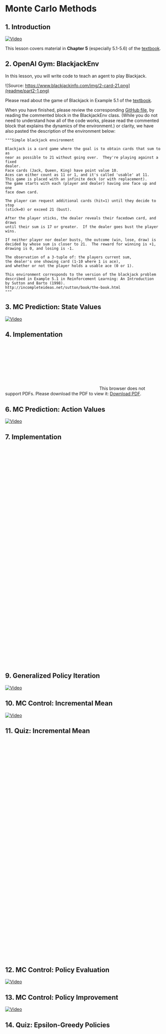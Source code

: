 # Monte Carlo Methods

## 1. Introduction

[![Video](../../../images/video.jpg)](http://scrier.myqnapcloud.com:8080/share.cgi?ssid=0MZqBkd&ep=&path=%2FDeep.Learning%2F6.Reinforcement-Learning%2F5.Monte-Carlo-Methods%2Freadme&filename=1_-_Introduction.mp4&fid=0MZqBkd&open=normal)

This lesson covers material in **Chapter 5** (especially 5.1-5.6) of the [textbook](http://go.udacity.com/rl-textbook).

## 2. OpenAI Gym: BlackjackEnv

In this lesson, you will write code to teach an agent to play Blackjack.

![Source: https://www.blackjackinfo.com/img/2-card-21.png](readme/part2-1.png)

Please read about the game of Blackjack in Example 5.1 of the [textbook](http://go.udacity.com/rl-textbook).

When you have finished, please review the corresponding [GitHub file](https://github.com/openai/gym/blob/master/gym/envs/toy_text/blackjack.py), 
by reading the commented block in the BlackjackEnv class. (While you do not need to understand how all of the code 
works, please read the commented block that explains the dynamics of the environment.) or clarity, we have also pasted 
the description of the environment below:

    """Simple blackjack environment

    Blackjack is a card game where the goal is to obtain cards that sum to as
    near as possible to 21 without going over.  They're playing against a fixed
    dealer.
    Face cards (Jack, Queen, King) have point value 10.
    Aces can either count as 11 or 1, and it's called 'usable' at 11.
    This game is placed with an infinite deck (or with replacement).
    The game starts with each (player and dealer) having one face up and one
    face down card.

    The player can request additional cards (hit=1) until they decide to stop
    (stick=0) or exceed 21 (bust).

    After the player sticks, the dealer reveals their facedown card, and draws
    until their sum is 17 or greater.  If the dealer goes bust the player wins.

    If neither player nor dealer busts, the outcome (win, lose, draw) is
    decided by whose sum is closer to 21.  The reward for winning is +1,
    drawing is 0, and losing is -1.

    The observation of a 3-tuple of: the players current sum,
    the dealer's one showing card (1-10 where 1 is ace),
    and whether or not the player holds a usable ace (0 or 1).

    This environment corresponds to the version of the blackjack problem
    described in Example 5.1 in Reinforcement Learning: An Introduction
    by Sutton and Barto (1998).
    http://incompleteideas.net/sutton/book/the-book.html
    """
    
## 3. MC Prediction: State Values

[![Video](../../../images/video.jpg)](http://scrier.myqnapcloud.com:8080/share.cgi?ssid=0MZqBkd&ep=&path=%2FDeep.Learning%2F6.Reinforcement-Learning%2F5.Monte-Carlo-Methods%2Freadme&filename=2_-_MC_Prediction:_State_Values.mp4&fid=0MZqBkd&open=normal)

## 4. Implementation

<object data="http://scrier.myqnapcloud.com:8080/share.cgi/part6-5-4.pdf?ssid=0MZqBkd&fid=0MZqBkd&path=%2FDeep.Learning%2F6.Reinforcement-Learning%2F5.Monte-Carlo-Methods%2Freadme&filename=part6-5-4.pdf&openfolder=normal&ep=" type="application/pdf" width="700px" height="700px">
    <embed src="http://scrier.myqnapcloud.com:8080/share.cgi/part6-5-4.pdf?ssid=0MZqBkd&fid=0MZqBkd&path=%2FDeep.Learning%2F6.Reinforcement-Learning%2F5.Monte-Carlo-Methods%2Freadme&filename=part6-5-4.pdf&openfolder=normal&ep=">
        This browser does not support PDFs. Please download the PDF to view it: <a href="http://scrier.myqnapcloud.com:8080/share.cgi/part6-5-4.pdf?ssid=0MZqBkd&fid=0MZqBkd&path=%2FDeep.Learning%2F6.Reinforcement-Learning%2F5.Monte-Carlo-Methods%2Freadme&filename=part6-5-4.pdf&openfolder=normal&ep=">Download PDF</a>.</p>
    </embed>
</object>

## 6. MC Prediction: Action Values

[![Video](../../../images/video.jpg)](http://scrier.myqnapcloud.com:8080/share.cgi?ssid=0MZqBkd&ep=&path=%2FDeep.Learning%2F6.Reinforcement-Learning%2F5.Monte-Carlo-Methods%2Freadme&filename=3_-_MC_Prediction:_Action_Values.mp4&fid=0MZqBkd&open=normal)

## 7. Implementation

<object data="hhttp://scrier.myqnapcloud.com:8080/share.cgi/part6-5-7.pdf?ssid=0MZqBkd&fid=0MZqBkd&path=%2FDeep.Learning%2F6.Reinforcement-Learning%2F5.Monte-Carlo-Methods%2Freadme&filename=part6-5-7.pdf&openfolder=normal&ep=" type="application/pdf" width="700px" height="700px">
    <embed src="hhttp://scrier.myqnapcloud.com:8080/share.cgi/part6-5-7.pdf?ssid=0MZqBkd&fid=0MZqBkd&path=%2FDeep.Learning%2F6.Reinforcement-Learning%2F5.Monte-Carlo-Methods%2Freadme&filename=part6-5-7.pdf&openfolder=normal&ep=">
        This browser does not support PDFs. Please download the PDF to view it: <a href="hhttp://scrier.myqnapcloud.com:8080/share.cgi/part6-5-7.pdf?ssid=0MZqBkd&fid=0MZqBkd&path=%2FDeep.Learning%2F6.Reinforcement-Learning%2F5.Monte-Carlo-Methods%2Freadme&filename=part6-5-7.pdf&openfolder=normal&ep=">Download PDF</a>.</p>
    </embed>
</object>

## 9. Generalized Policy Iteration

[![Video](../../../images/video.jpg)](http://scrier.myqnapcloud.com:8080/share.cgi?ssid=0MZqBkd&ep=&path=%2FDeep.Learning%2F6.Reinforcement-Learning%2F5.Monte-Carlo-Methods%2Freadme&filename=4_-_Generalized_Policy_Iteration.mp4&fid=0MZqBkd&open=normal)

## 10. MC Control: Incremental Mean

[![Video](../../../images/video.jpg)](http://scrier.myqnapcloud.com:8080/share.cgi?ssid=0MZqBkd&ep=&path=%2FDeep.Learning%2F6.Reinforcement-Learning%2F5.Monte-Carlo-Methods%2Freadme&filename=5_-_MC_Control:_Incremental_Mean.mp4&fid=0MZqBkd&open=normal)

## 11. Quiz: Incremental Mean

<object data="hhttp://scrier.myqnapcloud.com:8080/share.cgi/part6-5-11.pdf?ssid=0MZqBkd&fid=0MZqBkd&path=%2FDeep.Learning%2F6.Reinforcement-Learning%2F5.Monte-Carlo-Methods%2Freadme&filename=part6-5-11.pdf&openfolder=normal&ep=" type="application/pdf" width="700px" height="700px">
    <embed src="hhttp://scrier.myqnapcloud.com:8080/share.cgi/part6-5-11.pdf?ssid=0MZqBkd&fid=0MZqBkd&path=%2FDeep.Learning%2F6.Reinforcement-Learning%2F5.Monte-Carlo-Methods%2Freadme&filename=part6-5-11.pdf&openfolder=normal&ep=">
        This browser does not support PDFs. Please download the PDF to view it: <a href="hhttp://scrier.myqnapcloud.com:8080/share.cgi/part6-5-11.pdf?ssid=0MZqBkd&fid=0MZqBkd&path=%2FDeep.Learning%2F6.Reinforcement-Learning%2F5.Monte-Carlo-Methods%2Freadme&filename=part6-5-11.pdf&openfolder=normal&ep=">Download PDF</a>.</p>
    </embed>
</object>

## 12. MC Control: Policy Evaluation

[![Video](../../../images/video.jpg)](http://scrier.myqnapcloud.com:8080/share.cgi?ssid=0MZqBkd&ep=&path=%2FDeep.Learning%2F6.Reinforcement-Learning%2F5.Monte-Carlo-Methods%2Freadme&filename=6_-_MC_Control:_Policy_Evaluation.mp4&fid=0MZqBkd&open=normal)

## 13. MC Control: Policy Improvement

[![Video](../../../images/video.jpg)](http://scrier.myqnapcloud.com:8080/share.cgi?ssid=0MZqBkd&ep=&path=%2FDeep.Learning%2F6.Reinforcement-Learning%2F5.Monte-Carlo-Methods%2Freadme&filename=7_-_MC_Control:_Policy_Improvement.mp4&fid=0MZqBkd&open=normal)

## 14. Quiz: Epsilon-Greedy Policies

<object data="hhttp://scrier.myqnapcloud.com:8080/share.cgi/part6-5-14.pdf?ssid=0MZqBkd&fid=0MZqBkd&path=%2FDeep.Learning%2F6.Reinforcement-Learning%2F5.Monte-Carlo-Methods%2Freadme&filename=part6-5-14.pdf&openfolder=normal&ep=" type="application/pdf" width="700px" height="700px">
    <embed src="hhttp://scrier.myqnapcloud.com:8080/share.cgi/part6-5-14.pdf?ssid=0MZqBkd&fid=0MZqBkd&path=%2FDeep.Learning%2F6.Reinforcement-Learning%2F5.Monte-Carlo-Methods%2Freadme&filename=part6-5-14.pdf&openfolder=normal&ep=">
        This browser does not support PDFs. Please download the PDF to view it: <a href="hhttp://scrier.myqnapcloud.com:8080/share.cgi/part6-5-14.pdf?ssid=0MZqBkd&fid=0MZqBkd&path=%2FDeep.Learning%2F6.Reinforcement-Learning%2F5.Monte-Carlo-Methods%2Freadme&filename=part6-5-14.pdf&openfolder=normal&ep=">Download PDF</a>.</p>
    </embed>
</object>

## 15. Exploration vs. Explotation

<object data="hhttp://scrier.myqnapcloud.com:8080/share.cgi/part6-5-15.pdf?ssid=0MZqBkd&fid=0MZqBkd&path=%2FDeep.Learning%2F6.Reinforcement-Learning%2F5.Monte-Carlo-Methods%2Freadme&filename=part6-5-15.pdf&openfolder=normal&ep=" type="application/pdf" width="700px" height="700px">
    <embed src="hhttp://scrier.myqnapcloud.com:8080/share.cgi/part6-5-15.pdf?ssid=0MZqBkd&fid=0MZqBkd&path=%2FDeep.Learning%2F6.Reinforcement-Learning%2F5.Monte-Carlo-Methods%2Freadme&filename=part6-5-15.pdf&openfolder=normal&ep=">
        This browser does not support PDFs. Please download the PDF to view it: <a href="hhttp://scrier.myqnapcloud.com:8080/share.cgi/part6-5-15.pdf?ssid=0MZqBkd&fid=0MZqBkd&path=%2FDeep.Learning%2F6.Reinforcement-Learning%2F5.Monte-Carlo-Methods%2Freadme&filename=part6-5-15.pdf&openfolder=normal&ep=">Download PDF</a>.</p>
    </embed>
</object>

## 16. Implementation

<object data="hhttp://scrier.myqnapcloud.com:8080/share.cgi/part6-5-16.pdf?ssid=0MZqBkd&fid=0MZqBkd&path=%2FDeep.Learning%2F6.Reinforcement-Learning%2F5.Monte-Carlo-Methods%2Freadme&filename=part6-5-16.pdf&openfolder=normal&ep=" type="application/pdf" width="700px" height="700px">
    <embed src="hhttp://scrier.myqnapcloud.com:8080/share.cgi/part6-5-16.pdf?ssid=0MZqBkd&fid=0MZqBkd&path=%2FDeep.Learning%2F6.Reinforcement-Learning%2F5.Monte-Carlo-Methods%2Freadme&filename=part6-5-16.pdf&openfolder=normal&ep=">
        This browser does not support PDFs. Please download the PDF to view it: <a href="hhttp://scrier.myqnapcloud.com:8080/share.cgi/part6-5-16.pdf?ssid=0MZqBkd&fid=0MZqBkd&path=%2FDeep.Learning%2F6.Reinforcement-Learning%2F5.Monte-Carlo-Methods%2Freadme&filename=part6-5-16.pdf&openfolder=normal&ep=">Download PDF</a>.</p>
    </embed>
</object>

## 18. MC Control: Constant-alpha, Part 1

[![Video](../../../images/video.jpg)](http://scrier.myqnapcloud.com:8080/share.cgi?ssid=0MZqBkd&ep=&path=%2FDeep.Learning%2F6.Reinforcement-Learning%2F5.Monte-Carlo-Methods%2Freadme&filename=8_-_MC_Control:_Constant-alpha.mp4&fid=0MZqBkd&open=normal)

## 19. MC Control: Constant-alpha, Part 2

<object data="hhttp://scrier.myqnapcloud.com:8080/share.cgi/part6-5-19.pdf?ssid=0MZqBkd&fid=0MZqBkd&path=%2FDeep.Learning%2F6.Reinforcement-Learning%2F5.Monte-Carlo-Methods%2Freadme&filename=part6-5-19.pdf&openfolder=normal&ep=" type="application/pdf" width="700px" height="700px">
    <embed src="hhttp://scrier.myqnapcloud.com:8080/share.cgi/part6-5-19.pdf?ssid=0MZqBkd&fid=0MZqBkd&path=%2FDeep.Learning%2F6.Reinforcement-Learning%2F5.Monte-Carlo-Methods%2Freadme&filename=part6-5-19.pdf&openfolder=normal&ep=">
        This browser does not support PDFs. Please download the PDF to view it: <a href="hhttp://scrier.myqnapcloud.com:8080/share.cgi/part6-5-19.pdf?ssid=0MZqBkd&fid=0MZqBkd&path=%2FDeep.Learning%2F6.Reinforcement-Learning%2F5.Monte-Carlo-Methods%2Freadme&filename=part6-5-19.pdf&openfolder=normal&ep=">Download PDF</a>.</p>
    </embed>
</object>

## 20. Implementation

<object data="hhttp://scrier.myqnapcloud.com:8080/share.cgi/part6-5-20.pdf?ssid=0MZqBkd&fid=0MZqBkd&path=%2FDeep.Learning%2F6.Reinforcement-Learning%2F5.Monte-Carlo-Methods%2Freadme&filename=part6-5-20.pdf&openfolder=normal&ep=" type="application/pdf" width="700px" height="700px">
    <embed src="hhttp://scrier.myqnapcloud.com:8080/share.cgi/part6-5-20.pdf?ssid=0MZqBkd&fid=0MZqBkd&path=%2FDeep.Learning%2F6.Reinforcement-Learning%2F5.Monte-Carlo-Methods%2Freadme&filename=part6-5-20.pdf&openfolder=normal&ep=">
        This browser does not support PDFs. Please download the PDF to view it: <a href="hhttp://scrier.myqnapcloud.com:8080/share.cgi/part6-5-20.pdf?ssid=0MZqBkd&fid=0MZqBkd&path=%2FDeep.Learning%2F6.Reinforcement-Learning%2F5.Monte-Carlo-Methods%2Freadme&filename=part6-5-20.pdf&openfolder=normal&ep=">Download PDF</a>.</p>
    </embed>
</object>

## 22. Summary

<object data="hhttp://scrier.myqnapcloud.com:8080/share.cgi/part6-5-22.pdf?ssid=0MZqBkd&fid=0MZqBkd&path=%2FDeep.Learning%2F6.Reinforcement-Learning%2F5.Monte-Carlo-Methods%2Freadme&filename=part6-5-22.pdf&openfolder=normal&ep=" type="application/pdf" width="700px" height="700px">
    <embed src="hhttp://scrier.myqnapcloud.com:8080/share.cgi/part6-5-22.pdf?ssid=0MZqBkd&fid=0MZqBkd&path=%2FDeep.Learning%2F6.Reinforcement-Learning%2F5.Monte-Carlo-Methods%2Freadme&filename=part6-5-22.pdf&openfolder=normal&ep=">
        This browser does not support PDFs. Please download the PDF to view it: <a href="hhttp://scrier.myqnapcloud.com:8080/share.cgi/part6-5-22.pdf?ssid=0MZqBkd&fid=0MZqBkd&path=%2FDeep.Learning%2F6.Reinforcement-Learning%2F5.Monte-Carlo-Methods%2Freadme&filename=part6-5-22.pdf&openfolder=normal&ep=">Download PDF</a>.</p>
    </embed>
</object>
